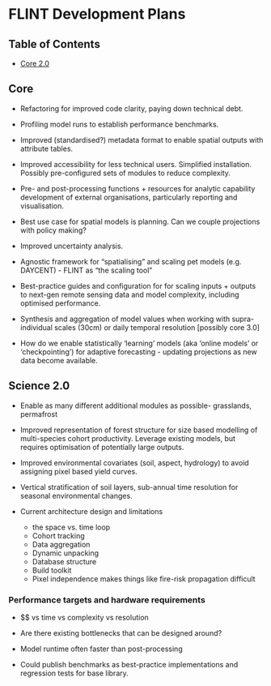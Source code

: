 # FLINT Development Plans

## Table of Contents

* [Core 2.0](#core)

## Core

* Refactoring for improved code clarity, paying down technical debt.

* Profiling model runs to establish performance benchmarks.

* Improved (standardised?) metadata format to enable spatial outputs with attribute tables.

* Improved accessibility for less technical users. Simplified installation. Possibly pre-configured sets of modules to reduce complexity.

* Pre- and post-processing functions + resources for analytic capability development of external organisations, particularly reporting and visualisation.

* Best use case for spatial models is planning. Can we couple projections with policy making?

* Improved uncertainty analysis.

* Agnostic framework for “spatialising” and scaling pet models (e.g. DAYCENT) - FLINT as “the scaling tool”

* Best-practice guides and configuration for for scaling inputs + outputs to next-gen remote sensing data and model complexity, including optimised performance.

* Synthesis and aggregation of model values when working with supra-individual scales (30cm)  or daily temporal resolution [possibly core 3.0] 

* How do we enable statistically ‘learning’ models (aka ‘online models’ or ‘checkpointing’) for adaptive forecasting - updating projections as new data become available.

## Science 2.0

* Enable as many different additional modules as possible- grasslands, permafrost

* Improved representation of forest structure for size based modelling of multi-species cohort productivity. Leverage existing models, but requires optimisation of potentially large outputs.

* Improved environmental covariates (soil, aspect, hydrology) to avoid assigning pixel based yield curves. 

* Vertical stratification of soil layers, sub-annual time resolution for seasonal environmental changes.

* Current architecture design and limitations
    * the space vs. time loop
    * Cohort tracking
    * Data aggregation
    * Dynamic unpacking
    * Database structure
    * Build toolkit
    * Pixel independence makes things like fire-risk propagation difficult
### Performance targets and hardware requirements

* $$ vs time vs complexity vs resolution

* Are there existing bottlenecks that can be designed around?

* Model runtime often faster than post-processing

* Could publish benchmarks as best-practice implementations and regression tests for base library.



